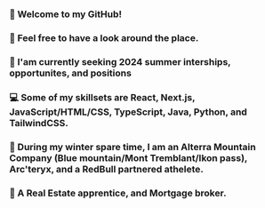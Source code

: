 ### 👋 Welcome to my GitHub!

### 🌴 Feel free to have a look around the place.

### 👀 I'am currently seeking 2024 summer interships, opportunites, and positions

### 💻 Some of my skillsets are React, Next.js, JavaScript/HTML/CSS, TypeScript, Java, Python, and TailwindCSS.

### 🎿 During my winter spare time, I am an Alterra Mountain Company (Blue mountain/Mont Tremblant/Ikon pass), Arc'teryx, and a RedBull partnered athelete.

### 🏡 A Real Estate apprentice, and Mortgage broker.

<!--
**xolah88457/xolah88457** is a ✨ _special_ ✨ repository because its `README.md` (this file) appears on your GitHub profile.

Here are some ideas to get you started:

- 🔭 I’m currently working on ...
- 🌱 I’m currently learning ...
- 👯 I’m looking to collaborate on ...
- 🤔 I’m looking for help with ...
- 💬 Ask me about ...
- 📫 How to reach me: ...
- 😄 Pronouns: ...
- ⚡ Fun fact: ...
-->
